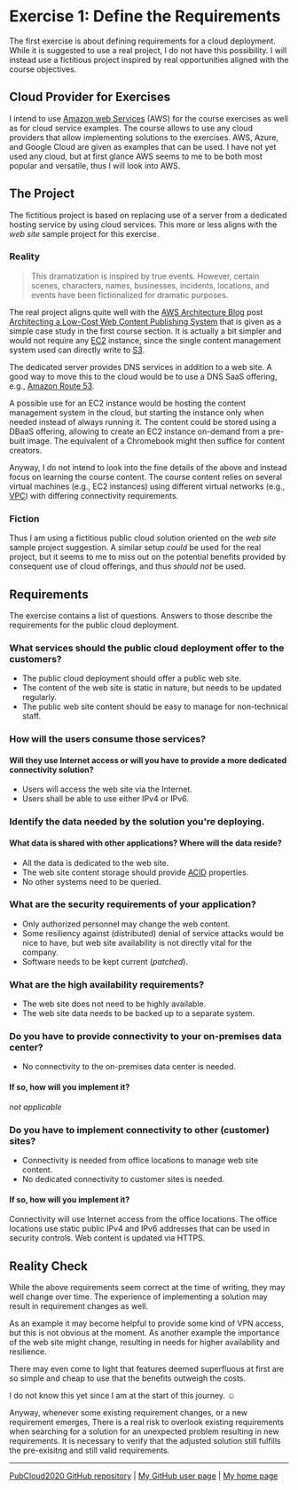 # Exercise 1: Define the Requirements

The first exercise is about defining requirements for a cloud deployment.
While it is suggested to use a real project,
I do not have this possibility.
I will instead use a fictitious project inspired by real opportunities
aligned with the course objectives.

## Cloud Provider for Exercises

I intend to use
[Amazon web Services](https://aws.amazon.com/)
(AWS) for the course exercises as well as for cloud service examples.
The course allows to use any cloud providers that allow implementing
solutions to the exercises.
AWS, Azure, and Google Cloud are given as examples that can be used.
I have not yet used any cloud,
but at first glance AWS seems to me to be both most popular and versatile,
thus I will look into AWS.

## The Project

The fictitious project is based on replacing use of a server from a
dedicated hosting service by using cloud services.
This more or less aligns with the *web site* sample project for this
exercise.

### Reality

> This dramatization is inspired by true events.  However, certain scenes,
> characters, names, businesses, incidents, locations, and events have been
> fictionalized for dramatic purposes.

The real project aligns quite well with the
[AWS Architecture Blog](https://aws.amazon.com/blogs/architecture/)
post
[Architecting a Low-Cost Web Content Publishing System](https://aws.amazon.com/de/blogs/architecture/architecting-a-low-cost-web-content-publishing-system/)
that is given as a simple case study in the first course section.
It is actually a bit simpler and would not require any
[EC2](https://aws.amazon.com/ec2/)
instance,
since the single content management system used can directly write to
[S3](https://aws.amazon.com/s3/).

The dedicated server provides DNS services in addition to a web site.
A good way to move this to the cloud would be to use a DNS SaaS
offering, e.g.,
[Amazon Route 53](http://aws.amazon.com/route53/).

A possible use for an EC2 instance would be hosting the content management
system in the cloud,
but starting the instance only when needed instead of always running it.
The content could be stored using a DBaaS offering,
allowing to create an EC2 instance on-demand from a pre-built image.
The equivalent of a Chromebook might then suffice for content creators.

Anyway, I do not intend to look into the fine details of the above
and instead focus on learning the course content.
The course content relies on several virtual machines
(e.g., EC2 instances)
using different virtual networks
(e.g., [VPC](https://aws.amazon.com/vpc/))
with differing connectivity requirements.

### Fiction

Thus I am using a fictitious public cloud solution oriented on the
*web site* sample project suggestion.
A similar setup *could* be used for the real project,
but it seems to me to miss out on the potential benefits provided
by consequent use of cloud offerings,
and thus *should not* be used.

## Requirements

The exercise contains a list of questions.
Answers to those describe the requirements for the public cloud deployment.

### What services should the public cloud deployment offer to the customers?

* The public cloud deployment should offer a public web site.
* The content of the web site is static in nature,
  but needs to be updated regularly.
* The public web site content should be easy to manage for non-technical staff.

### How will the users consume those services?

#### Will they use Internet access or will you have to provide a more dedicated connectivity solution?

* Users will access the web site via the Internet.
* Users shall be able to use either IPv4 or IPv6.

### Identify the data needed by the solution you're deploying.

#### What data is shared with other applications? Where will the data reside?

* All the data is dedicated to the web site.
* The web site content storage should provide
  [ACID](https://en.wikipedia.org/wiki/ACID)
  properties.
* No other systems need to be queried.

### What are the security requirements of your application?

* Only authorized personnel may change the web content.
* Some resiliency against (distributed) denial of service attacks would be
  nice to have,
  but web site availability is not directly vital for the company.
* Software needs to be kept current (*patched*).

### What are the high availability requirements?

* The web site does not need to be highly available.
* The web site data needs to be backed up to a separate system.

### Do you have to provide connectivity to your on-premises data center?

* No connectivity to the on-premises data center is needed.

#### If so, how will you implement it?

*not applicable*

### Do you have to implement connectivity to other (customer) sites?

* Connectivity is needed from office locations to manage web site content.
* No dedicated connectivity to customer sites is needed.

#### If so, how will you implement it?

Connectivity will use Internet access from the office locations.
The office locations use static public IPv4 and IPv6 addresses that can be
used in security controls.
Web content is updated via HTTPS.

## Reality Check

While the above requirements seem correct at the time of writing,
they may well change over time.
The experience of implementing a solution may result in requirement changes
as well.

As an example it may become helpful to provide some kind of VPN access,
but this is not obvious at the moment.
As another example the importance of the web site might change,
resulting in needs for higher availability and resilience.

There may even come to light that features deemed superfluous at first
are so simple and cheap to use that the benefits outweigh the costs.

I do not know this yet since I am at the start of this journey. ☺

Anyway, whenever some existing requirement changes,
or a new requirement emerges,
There is a real risk to overlook existing requirements
when searching for a solution for an unexpected problem resulting in new
requirements.
It is necessary to verify that the adjusted solution still fulfills the
pre-exisitng and still valid requirements.

---

[PubCloud2020 GitHub repository](https://github.com/auerswal/pubcloud2020) |
[My GitHub user page](https://github.com/auerswal) |
[My home page](https://www.unix-ag.uni-kl.de/~auerswal/)
